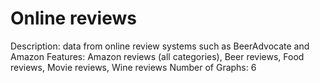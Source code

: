 # Online reviews

Description: data from online review systems such as BeerAdvocate and Amazon
Features: Amazon reviews (all categories), Beer reviews, Food reviews, Movie reviews, Wine reviews
Number of Graphs: 6